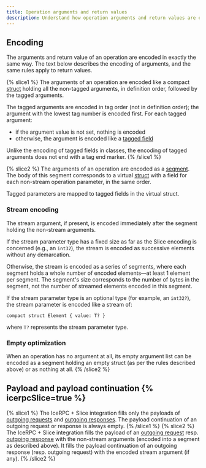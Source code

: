 ```yaml
---
title: Operation arguments and return values
description: Understand how operation arguments and return values are encoded with Slice.
---
```


## Encoding

The arguments and return value of an operation are encoded in exactly the same way. The text below describes the
encoding of arguments, and the same rules apply to return values.

{% slice1 %}
The arguments of an operation are encoded like a compact [struct] holding all the non-tagged arguments, in definition
order, followed by the tagged arguments.

The tagged arguments are encoded in tag order (not in definition order); the argument with the lowest tag number is
encoded first. For each tagged argument:

- if the argument value is not set, nothing is encoded
- otherwise, the argument is encoded like a [tagged field]

Unlike the encoding of tagged fields in classes, the encoding of tagged arguments does not end with a tag end marker.
{% /slice1 %}

{% slice2 %}
The arguments of an operation are encoded as a [segment]. The body of this segment corresponds to a virtual [struct]
with a field for each non-stream operation parameter, in the same order.

Tagged parameters are mapped to tagged fields in the virtual struct.

### Stream encoding

The stream argument, if present, is encoded immediately after the segment holding the non-stream arguments.

If the stream parameter type has a fixed size as far as the Slice encoding is concerned (e.g., an `int32`), the stream
is encoded as successive elements without any demarcation.

Otherwise, the stream is encoded as a series of segments, where each segment holds a whole number of encoded elements—at
least 1 element per segment. The segment's size corresponds to the number of bytes in the segment, not the number of
streamed elements encoded in this segment.

If the stream parameter type is an optional type (for example, an `int32?`), the stream parameter is encoded like a
stream of:

```slice
compact struct Element { value: T? }
```

where `T?` represents the stream parameter type.

### Empty optimization

When an operation has no argument at all, its empty argument list can be encoded as a segment holding an empty struct
(as per the rules described above) or as nothing at all.
{% /slice2 %}

## Payload and payload continuation {% icerpcSlice=true %}
{% slice1 %}
The IceRPC + Slice integration fills only the payloads of [outgoing requests][outgoing request] and
[outgoing responses][outgoing response]. The payload continuation of an outgoing request or response is always empty.
{% /slice1 %}
{% slice2 %}
The IceRPC + Slice integration fills the payload of an [outgoing request] resp. [outgoing response] with the non-stream
arguments (encoded into a segment as described above). It fills the payload continuation of an outgoing response
(resp. outgoing request) with the encoded stream argument (if any).
{% /slice2 %}

[outgoing request]: /icerpc/invocation/outgoing-request
[outgoing response]: /icerpc/dispatch/outgoing-response
[segment]: ../encoding-only-constructs#segment
[struct]: constructed-types#struct
[tagged field]: constructed-types#class-tagged-field
